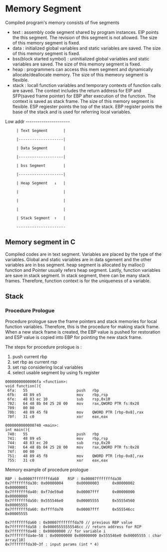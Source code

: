 # Memory Segment

Compiled program's memory consists of five segments
 - text : assembly code segment shared by program instances. EIP points the this segment. The revision of this segment is not allowed. The size of this memory segment is fixed.
 - data : initialized global variables and static variables are saved. The size of this memory segment is fixed.
 - bss(block started symbol) : uninitialized global variables and static variables are saved. The size of this memory segment is fixed.
 - heap : programmers can access this mem segment and dynamically allocate/deallocate memory. The size of this memeory segment is flexible.
 - stack : locall function variables and temporary contexts of function calls are saved. The context includes the return address for EIP and SFP(saved frame pointer) for EBP after execution of the function. The context is saved as stack frame. The size of this memory segment is flexible. ESP regiester points the top of the stack. EBP register points the base of the stack and is used for referring local variables.

Low addr ----------------------

         | Text Segment       |

         |--------------------|

         | Data Segment       |

         |--------------------|

         | bss Segment        |

         |--------------------|

         | Heap Segment   ↓   |

         |                    |

         |                    |

         |                    |

         | Stack Segment  ↑   |

         ----------------------

## Memory segment in C
Compiled codes are in text segment. Variables are placed by the type of the variables. Global and static variables are in data sgement and the other variables are in bss segment. heap segment is allocated by malloc() function and Pointer usually refers heap segment. Lastly, function variables are save in stack segment. In stack segment, there can be many stack frames. Therefore, function context is for the uniqueness of a variable.

## Stack
### Procedure Prologue
Procedure prologue save the frame pointers and stack memories for local function variables. Therefore, this is the procedure for making stack frame. When a new stack frame is created, the EBP value is pushed for restoration and ESP value is copied into EBP for pointing the new stack frame.

The steps for procedure prologue is :
  1. push current rbp
  2. set rbp as current rsp
  3. set rsp considering local variables
  4. select usable segment by using fs register

~~~
00000000000006fa <function>:
void function(){
 6fa:	55                   	push   rbp
 6fb:	48 89 e5             	mov    rbp,rsp
 6fe:	48 83 ec 10          	sub    rsp,0x10
 702:	64 48 8b 04 25 28 00 	mov    rax,QWORD PTR fs:0x28
 709:	00 00
 70b:	48 89 45 f8          	mov    QWORD PTR [rbp-0x8],rax
 70f:	31 c0                	xor    eax,eax

0000000000000740 <main>:
int main(){
 740:	55                   	push   rbp
 741:	48 89 e5             	mov    rbp,rsp
 744:	48 83 ec 20          	sub    rsp,0x20
 748:	64 48 8b 04 25 28 00 	mov    rax,QWORD PTR fs:0x28
 74f:	00 00
 751:	48 89 45 f8          	mov    QWORD PTR [rbp-0x8],rax
 755:	31 c0                	xor    eax,eax
~~~

Memory example of procedure prologue
~~~
RBP : 0x00007fffffffda60    RSP : 0x00007fffffffda30
0x7fffffffda30: 0x00000004      0x00000003      0x00000002      0x00000001
0x7fffffffda40: 0xf7de59a0      0x00007fff      0x00000000      0x00000000
0x7fffffffda50: 0x555546e0      0x00005555      0x55554560      0x00005555
0x7fffffffda60: 0xffffda70      0x00007fff      0x555546cc      0x00005555

0x7fffffffda60 : 0x00007fffffffda70 // previous RBP value
0x7fffffffda58 : 0x00005555555546cc // return address for RIP
0x7fffffffda48 : 0x00000000 // for variable i
0x7fffffffda4e~58 : 0x00000000 0x00000000 0x555546e0 0x00005555 : char array[10]
0x7fffffffda30~3f : input params (int * 4)
~~~
